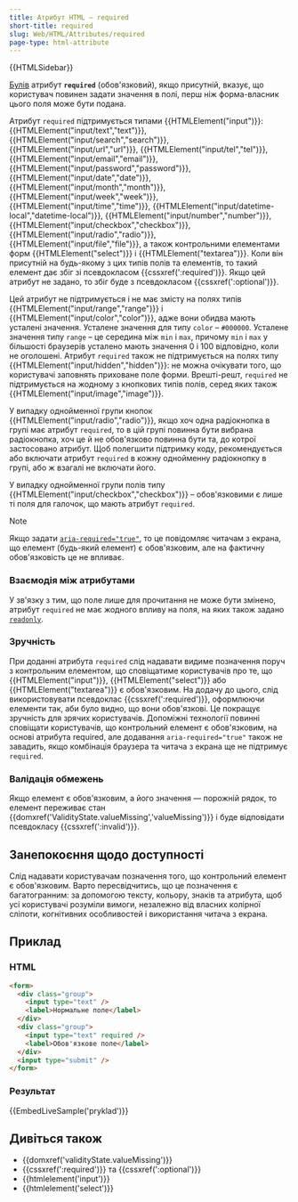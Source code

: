 ```yaml
---
title: Атрибут HTML – required
short-title: required
slug: Web/HTML/Attributes/required
page-type: html-attribute
---
```


{{HTMLSidebar}}

[Булів](/uk/docs/Glossary/Boolean/HTML) атрибут **`required`** (обов'язковий), якщо присутній, вказує, що користувач повинен задати значення в полі, перш ніж форма-власник цього поля може бути подана.

Атрибут `required` підтримується типами {{HTMLElement("input")}}: {{HTMLElement("input/text","text")}}, {{HTMLElement("input/search","search")}}, {{HTMLElement("input/url","url")}}, {{HTMLElement("input/tel","tel")}}, {{HTMLElement("input/email","email")}}, {{HTMLElement("input/password","password")}}, {{HTMLElement("input/date","date")}}, {{HTMLElement("input/month","month")}}, {{HTMLElement("input/week","week")}}, {{HTMLElement("input/time","time")}}, {{HTMLElement("input/datetime-local","datetime-local")}}, {{HTMLElement("input/number","number")}}, {{HTMLElement("input/checkbox","checkbox")}}, {{HTMLElement("input/radio","radio")}}, {{HTMLElement("input/file","file")}}, а також контрольними елементами форм {{HTMLElement("select")}} і {{HTMLElement("textarea")}}. Коли він присутній на будь-якому з цих типів полів та елементів, то такий елемент дає збіг зі псевдокласом {{cssxref(':required')}}. Якщо цей атрибут не задано, то збіг буде з псевдокласом {{cssxref(':optional')}}.

Цей атрибут не підтримується і не має змісту на полях типів {{HTMLElement("input/range","range")}} і {{HTMLElement("input/color","color")}}, адже вони обидва мають усталені значення. Усталене значення для типу `color` – `#000000`. Усталене значення типу `range` – це середина між `min` і `max`, причому `min` і `max` у більшості браузерів усталено мають значення 0 і 100 відповідно, коли не оголошені. Атрибут `required` також не підтримується на полях типу {{HTMLElement("input/hidden","hidden")}}: не можна очікувати того, що користувачі заповнять приховане поле форми. Врешті-решт, `required` не підтримується на жодному з кнопкових типів полів, серед яких також {{HTMLElement("input/image","image")}}.

У випадку однойменної групи кнопок {{HTMLElement("input/radio","radio")}}, якщо хоч одна радіокнопка в групі має атрибут `required`, то в цій групі повинна бути вибрана радіокнопка, хоч це й не обов'язково повинна бути та, до котрої застосовано атрибут. Щоб полегшити підтримку коду, рекомендується або включати атрибут `required` в кожну однойменну радіокнопку в групі, або ж взагалі не включати його.

У випадку однойменної групи полів типу {{HTMLElement("input/checkbox","checkbox")}} – обов'язковими є лише ті поля для галочок, що мають атрибут `required`.

> [!NOTE]
> Якщо задати [`aria-required="true"`](/uk/docs/Web/Accessibility/ARIA/Attributes/aria-required), то це повідомляє читачам з екрана, що елемент (будь-який елемент) є обов'язковим, але на фактичну обов'язковість це не впливає.

### Взаємодія між атрибутами

У зв'язку з тим, що поле лише для прочитання не може бути змінено, атрибут `required` не має жодного впливу на поля, на яких також задано [`readonly`](/uk/docs/Web/HTML/Attributes/readonly).

### Зручність

При доданні атрибута `required` слід надавати видиме позначення поруч з контрольним елементом, що сповіщатиме користувачів про те, що {{HTMLElement("input")}}, {{HTMLElement("select")}} або {{HTMLElement("textarea")}} є обов'язковим. На додачу до цього, слід використовувати псевдоклас {{cssxref(':required')}}, оформлюючи елементи так, аби було видно, що вони обов'язкові. Це покращує зручність для зрячих користувачів. Допоміжні технології повинні сповіщати користувачів, що контрольний елемент є обов'язковим, на основі атрибута required, але додавання `aria-required="true"` також не завадить, якщо комбінація браузера та читача з екрана ще не підтримує `required`.

### Валідація обмежень

Якщо елемент є обов'язковим, а його значення — порожній рядок, то елемент переживає стан {{domxref('ValidityState.valueMissing','valueMissing')}} і буде відповідати псевдокласу {{cssxref(':invalid')}}.

## Занепокоєння щодо доступності

Слід надавати користувачам позначення того, що контрольний елемент є обов'язковим. Варто пересвідчитись, що це позначення є багатогранним: за допомогою тексту, кольору, знаків та атрибута, щоб усі користувачі розуміли вимоги, незалежно від власних колірної сліпоти, когнітивних особливостей і використання читача з екрана.

## Приклад

### HTML

```html
<form>
  <div class="group">
    <input type="text" />
    <label>Нормальне поле</label>
  </div>
  <div class="group">
    <input type="text" required />
    <label>Обов'язкове поле</label>
  </div>
  <input type="submit" />
</form>
```

### Результат

{{EmbedLiveSample('pryklad')}}

## Дивіться також

- {{domxref('validityState.valueMissing')}}
- {{cssxref(':required')}} та {{cssxref(':optional')}}
- {{htmlelement('input')}}
- {{htmlelement('select')}}
